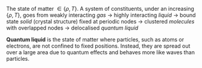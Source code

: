 The state of matter $\in \{ \rho, T \}$. A system of constituents, under an increasing $\{ \rho, T \}$, goes from weakly interacting *gas* $\rightarrow$ highly interacting *liquid* $\rightarrow$ bound state *solid* (crystal structure) fixed at periodic nodes $\rightarrow$ clustered *molecules* with overlapped nodes $\rightarrow$ delocalised *quantum liquid* 

**Quantum liquid** is the state of matter where particles, such as atoms or electrons, are not confined to fixed positions. Instead, they are spread out over a large area due to quantum effects and behaves more like waves than particles.

